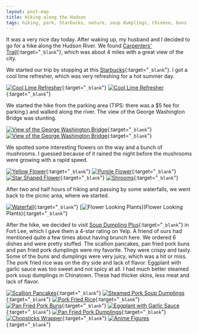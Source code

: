 ```yaml
---
layout: post-map
title: Hiking along the Hudson
tags: hiking, park, Starbucks, nature, soup dumplings, Chinese, buns
---
```


It was a very nice day today. After waking up, my husband and I decided to go for a hike along the Hudson River. We found [Carpenters' Trail](https://goo.gl/FrWpAh){:target="`_blank`"}, which was about 4 miles with a great view of the city.

We started our trip by stopping at this [Starbucks](https://goo.gl/3ML13A){:target="`_blank`"}. I got a cool lime refresher, which was very refreshing for a hot summer day.

[![Cool Lime Refresher](https://goo.gl/KfUCtn "Cool Lime Refresher")](https://goo.gl/o3ut2k){:target="`_blank`"} [![Cool Lime Refresher](https://goo.gl/XzP5mM "Cool Lime Refresher")](https://goo.gl/ovEfWq){:target="`_blank`"}

We started the hike from the parking area (TIPS: there was a $5 fee for parking.) and walked along the river. The view of the George Washington Bridge was stunting.

[![View of the George Washington Bridge](https://goo.gl/fYeD9H "View of the George Washington Bridge")](https://goo.gl/h2jnEK){:target="`_blank`"} [![View of the George Washington Bridge](https://goo.gl/rfPHNc "View of the George Washington Bridge")](https://goo.gl/LD5Wub){:target="`_blank`"}

We spotted some interesting flowers on the way and a bunch of mushrooms. I guessed because of it rained the night before the mushrooms were growing with a rapid speed.

[![Yellow Flower](https://goo.gl/M11yCF "Yellow Flower")](https://goo.gl/txvw4T){:target="`_blank`"} [![Purple Flower](https://goo.gl/x23eFf "Purple Flower")](https://goo.gl/q2TPmK){:target="`_blank`"} [![Star Shaped Flower](https://goo.gl/qCF3p3 "Star Shaped Flower")](https://goo.gl/x3gfNi){:target="`_blank`"} [![Shrooms](https://goo.gl/wdgarf "Shrooms")](https://goo.gl/4WN4Cr){:target="`_blank`"}

After two and half hours of hiking and passing by some waterfalls, we went back to the picnic area, where we started.

[![Waterfall](https://goo.gl/o7RQU3 "Waterfall")](https://goo.gl/X4caje){:target="`_blank`"} [![Flower Looking Plants](https://goo.gl/8REUMj "Flower Looking Plants")](Flower Looking Plants){:target="`_blank`"}

After the hike, we decided to visit [Soup Dumpling Plus](https://goo.gl/v4wv1T){:target="`_blank`"} in Fort Lee, which I gave them a 4-star rating on Yelp. A friend of ours had mentioned quite a few times about having brunch here. We ordered 6 dishes and were pretty stuffed. The scallion pancakes, pan fried pork buns and pan fried pork dumplings were my favorite. They were crispy and tasty. Some of the buns and dumplings were very juicy, which was a hit or miss. The pork fried rice was on the dry side and lack of flavor. Eggplant with garlic sauce was too sweet and not spicy at all. I had much better steamed pork soup dumplings in Chinatown. These had thicker skins, less meat and lack of flavor.

[![Scallion Pancakes](https://goo.gl/LL65iy "Scallion Pancakes")](https://goo.gl/PPqnDX){:target="`_blank`"} [![Steamed Pork Soup Dumplings](https://goo.gl/Rjz1NC "Steamed Pork Soup Dumplings")](https://goo.gl/htG1t7){:target="`_blank`"} [![Pork Fried Rice](https://goo.gl/mwUUw8 "Pork Fried Rice")](https://goo.gl/Pqbg3j){:target="`_blank`"} [![Pan Fried Pork Buns](https://goo.gl/Hz3izf "Pan Fried Pork Buns")](https://goo.gl/3yYGQJ){:target="`_blank`"} [![Eggplant with Garlic Sauce](https://goo.gl/GKvxpU "Eggplant with Garlic Sauce")](https://goo.gl/wG5ckA){:target="`_blank`"} [![Pan Fried Pork Dumplings](https://goo.gl/RbQMmq "Pan Fried Pork Dumplings")](https://goo.gl/tnLa9h){:target="`_blank`"} [![Chopsticks Wrapper](https://goo.gl/CXRjtd "Chopsticks Wrapper")](https://goo.gl/TpUXwP){:target="`_blank`"} [![Anime Figures](https://goo.gl/T5CuVQ "Anime Figures")](https://goo.gl/15w4TX){:target="`_blank`"}
